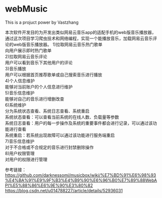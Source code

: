 # webMusic
This is a projuct power by Vastzhang

本次软件开发目的为开发出类似网易云音乐app的适配手机的web版音乐播放器，通过这次项目学习爬虫技术和网络编程，实现一个能播放音乐，加载网易云音乐评论的web版音乐播放器。
1)拉取网易云音乐热门歌单  
  向用户展示即时热门歌单  
2)拉取网易云音乐评论  
  用户可以看到音乐下其他用户的评论  
3)音乐播放  
  用户可以根据首页推荐歌单或自己搜索音乐进行播放  
4)个人信息维护  
  能够对当前账户的个人信息进行维护  
5)音乐信息维护  
  能够对自己的音乐进行增删改查  
6)系统维护  
  分为系统状态查看、系统日志查看、系统重启  
  系统状态查看：可以查看当前系统的在线人数、负载量等参数  
  系统日志查看：用户的每一步操作及系统的重要事件都会进行记录，可以通过该功能进行查看  
  系统重启：若系统出现故障可以通过该功能进行服务端重启  
7)音乐信息维护  
  对于不合格或不合规定的音乐进行封禁删除操作  
8)用户权限管理  
  对用户的权限进行管理  

参考链接： https://github.com/darknessomi/musicbox/wiki/%E7%BD%91%E6%98%93%E4%BA%91%E9%9F%B3%E4%B9%90%E6%96%B0%E7%89%88WebAPI%E5%88%86%E6%9E%90%E3%80%82  
https://blog.csdn.net/u014788227/article/details/52936031
